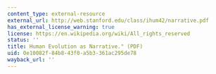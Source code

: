```yaml
---
content_type: external-resource
external_url: http://web.stanford.edu/class/ihum42/narrative.pdf
has_external_license_warning: true
license: https://en.wikipedia.org/wiki/All_rights_reserved
status: ''
title: Human Evolution as Narrative." (PDF)
uid: 0e10082f-84b8-43f0-a5b3-361ac295de78
wayback_url: ''
---
```

